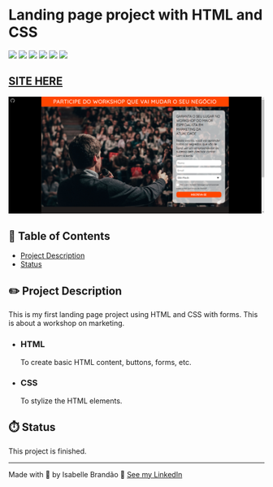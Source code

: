# Landing page project with HTML and CSS

![](https://img.shields.io/github/forks/isabdch/landing-page-project-html-css?color=orangered&style=for-the-badge)
![](https://img.shields.io/github/languages/count/isabdch/landing-page-project-html-css?color=orangered&style=for-the-badge)
![](https://img.shields.io/github/repo-size/isabdch/landing-page-project-html-css?color=orangered&style=for-the-badge)
![](https://img.shields.io/github/issues/isabdch/landing-page-project-html-css?color=orangered&style=for-the-badge)
![](https://img.shields.io/github/stars/isabdch/landing-page-project-html-css?color=orangered&style=for-the-badge)
![](https://img.shields.io/github/license/isabdch/landing-page-project-html-css?color=orangered&style=for-the-badge)

## [SITE HERE](https://isabdch.github.io/landing-page-project-html-css/)
![](images/workshop.png)

## 📖 Table of Contents

- [Project Description](#project-description)
- [Status](#status)

## ✏️ Project Description

This is my first landing page project using HTML and CSS with forms. This is about a workshop on marketing.

- ### HTML

  To create basic HTML content, buttons, forms, etc.

- ### CSS

  To stylize the HTML elements.

## ⏱️ Status

This project is finished.

---

Made with 💜 by Isabelle Brandão 👋 [See my LinkedIn](https://www.linkedin.com/in/isabelle-brand%C3%A3o-5645551a8/)
